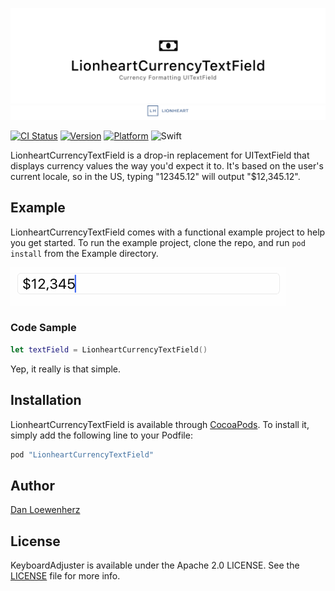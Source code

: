 ![](meta/repo-banner.png)
[![](meta/repo-banner-bottom.png)][lionheart-url]

[![CI Status](http://img.shields.io/travis/lionheart/LionheartCurrencyTextField.svg?style=flat)](https://travis-ci.org/lionheart/LionheartCurrencyTextField)
[![Version](https://img.shields.io/cocoapods/v/LionheartCurrencyTextField.svg?style=flat)](http://cocoapods.org/pods/LionheartCurrencyTextField)
[![Platform](https://img.shields.io/cocoapods/p/LionheartCurrencyTextField.svg?style=flat)](http://cocoapods.org/pods/LionheartCurrencyTextField)
![Swift](http://img.shields.io/badge/swift-3-blue.svg?style=flat)

LionheartCurrencyTextField is a drop-in replacement for UITextField that displays currency values the way you'd expect it to. It's based on the user's current locale, so in the US, typing "12345.12" will output "$12,345.12".

## Example

LionheartCurrencyTextField comes with a functional example project to help you get started. To run the example project, clone the repo, and run `pod install` from the Example directory.

![](LionheartCurrencyTextField.gif)

### Code Sample

```swift
let textField = LionheartCurrencyTextField()
```

Yep, it really is that simple.

## Installation

LionheartCurrencyTextField is available through [CocoaPods](http://cocoapods.org). To install
it, simply add the following line to your Podfile:

```ruby
pod "LionheartCurrencyTextField"
```

## Author

[Dan Loewenherz](https://github.com/dlo)

## License

KeyboardAdjuster is available under the Apache 2.0 LICENSE. See the [LICENSE](LICENSE) file for more info.

[lionheart-url]: https://lionheartsw.com/

